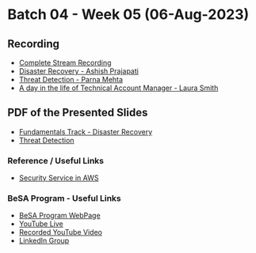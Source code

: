 # Batch 04 - Week 05 (06-Aug-2023)

## Recording 
* [Complete Stream Recording](https://www.youtube.com/watch?v=0rdq8hEzmCM)
* [Disaster Recovery - Ashish Prajapati](https://www.youtube.com/watch?v=0rdq8hEzmCM&t=300s)
* [Threat Detection - Parna Mehta](https://www.youtube.com/watch?v=0rdq8hEzmCM&t=3500s)
* [A day in the life of Technical Account Manager - Laura Smith](https://www.youtube.com/watch?v=0rdq8hEzmCM&t=7060s)

## PDF of the Presented Slides
* [Fundamentals Track - Disaster Recovery](https://github.com/become-a-solutions-architect/become-a-solutions-architect.github.io/blob/main/resources/assets/B04/W06/Week%2006%20-12-Aug.pdf)
* [Threat Detection](https://github.com/become-a-solutions-architect/become-a-solutions-architect.github.io/blob/main/resources/assets/B04/W06/Threat%20Detection%20in%20AWS.pdf)

<!---
## Additional Resources 

### Explore
* [Additional learning resources on Analogies Cloud Website](https://analogiescloud.com)
* [AWS Certifications Summary Sheets](https://analogiescloud.com/wallpapers)
  
### Watch

* [AWS re:Invent 2022 - Threat detection and incident response using cloud-native services (SEC309)](https://www.youtube.com/watch?v=lx4igENUPVg)
* [AWS re:Invent 2022 - A deep dive on the current security threat landscape with AWS (NET207)](https://www.youtube.com/watch?v=h7WvCyygb8U)
* [Disaster Recovery of Workloads on AWS | AWS Events](https://www.youtube.com/watch?v=cJZw5mrxryA)
* [Build scalable, cost-effective disaster recovery to AWS - AWS Online Tech Talks](https://www.youtube.com/watch?v=JvzrXmExUO4)

### Read

* [What Is Disaster Recovery?](https://aws.amazon.com/what-is/disaster-recovery/)
* [Disaster recovery options in the cloud](https://docs.aws.amazon.com/whitepapers/latest/disaster-recovery-workloads-on-aws/disaster-recovery-options-in-the-cloud.html)
--->
### Reference / Useful Links
* [Security Service in AWS](https://aws.amazon.com/products/security/)

### BeSA Program - Useful Links

* [BeSA Program WebPage](https://become-a-solutions-architect.github.io/)
* [YouTube Live](https://www.youtube.com/@be-SA/streams)
* [Recorded YouTube Video](https://www.youtube.com/channel/UCWWO3yt3b5R_LrWHReU0b-g)
* [LinkedIn Group](https://www.linkedin.com/groups/9179284/)


